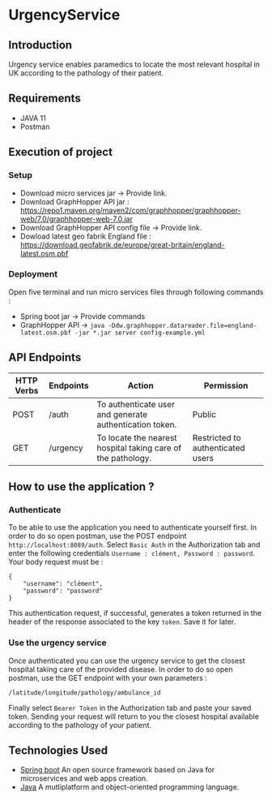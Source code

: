 # UrgencyService

## Introduction
Urgency service enables paramedics to locate the most relevant hospital in UK according to the pathology of their patient.

## Requirements
* JAVA 11
* Postman

## Execution of project
### Setup
* Download micro services jar -> Provide link.
* Download GraphHopper API jar : https://repo1.maven.org/maven2/com/graphhopper/graphhopper-web/7.0/graphhopper-web-7.0.jar
* Download GraphHopper API config file -> Provide link.
* Dowload latest geo fabrik England file : https://download.geofabrik.de/europe/great-britain/england-latest.osm.pbf

### Deployment
Open five terminal and run micro services files through following commands :
* Spring boot jar -> Provide commands
* GraphHopper API -> `java -Ddw.graphhopper.datareader.file=england-latest.osm.pbf -jar *.jar server config-example.yml`

## API Endpoints
| HTTP Verbs | Endpoints | Action | Permission
| --- | --- | --- | --- |
| POST | /auth | To authenticate user and generate authentication token. | Public
| GET | /urgency | To locate the nearest hospital taking care of the pathology. | Restricted to authenticated users

## How to use the application ?
### Authenticate
To be able to use the application you need to authenticate yourself first.
In order to do so open postman, use the POST endpoint `http://localhost:8089/auth`.
Select `Basic Auth` in the Authorization tab and enter the following credentials `Username : clément, Password : password`.
Your body request must be :
```
{
    "username": "clément",
    "password": "password"
}
```
This authentication request, if successful, generates a token returned in the header of the response associated to the key `token`. Save it for later.

### Use the urgency service
Once authenticated you can use the urgency service to get the closest hospital taking care of the provided disease.
In order to do so open postman, use the GET endpoint with your own parameters :
```
/latitude/longitude/pathology/ambulance_id
```
Finally select `Bearer Token` in the Authorization tab and paste your saved token.
Sending your request will return to you the closest hospital available according to the pathology of your patient.

## Technologies Used
* [Spring boot](https://spring.io/projects/spring-boot) An open source framework based on Java for microservices and web apps creation.
* [Java](https://www.java.com/fr/) A mutliplatform and object-oriented programming language.
